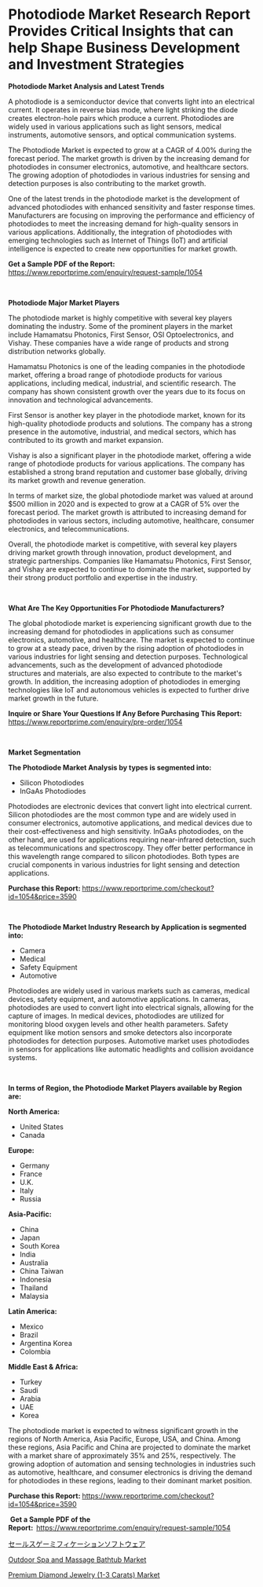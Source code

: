 <p><h1>Photodiode Market Research Report Provides Critical Insights that can help Shape Business Development and Investment Strategies</h1></p><p><strong>Photodiode Market Analysis and Latest Trends</strong></p>
<p><p>A photodiode is a semiconductor device that converts light into an electrical current. It operates in reverse bias mode, where light striking the diode creates electron-hole pairs which produce a current. Photodiodes are widely used in various applications such as light sensors, medical instruments, automotive sensors, and optical communication systems.</p><p>The Photodiode Market is expected to grow at a CAGR of 4.00% during the forecast period. The market growth is driven by the increasing demand for photodiodes in consumer electronics, automotive, and healthcare sectors. The growing adoption of photodiodes in various industries for sensing and detection purposes is also contributing to the market growth.</p><p>One of the latest trends in the photodiode market is the development of advanced photodiodes with enhanced sensitivity and faster response times. Manufacturers are focusing on improving the performance and efficiency of photodiodes to meet the increasing demand for high-quality sensors in various applications. Additionally, the integration of photodiodes with emerging technologies such as Internet of Things (IoT) and artificial intelligence is expected to create new opportunities for market growth.</p></p>
<p><strong>Get a Sample PDF of the Report:&nbsp;</strong> <a href="https://www.reportprime.com/enquiry/request-sample/1054">https://www.reportprime.com/enquiry/request-sample/1054</a></p>
<p>&nbsp;</p>
<p><strong>Photodiode Major Market Players</strong></p>
<p><p>The photodiode market is highly competitive with several key players dominating the industry. Some of the prominent players in the market include Hamamatsu Photonics, First Sensor, OSI Optoelectronics, and Vishay. These companies have a wide range of products and strong distribution networks globally.</p><p>Hamamatsu Photonics is one of the leading companies in the photodiode market, offering a broad range of photodiode products for various applications, including medical, industrial, and scientific research. The company has shown consistent growth over the years due to its focus on innovation and technological advancements.</p><p>First Sensor is another key player in the photodiode market, known for its high-quality photodiode products and solutions. The company has a strong presence in the automotive, industrial, and medical sectors, which has contributed to its growth and market expansion.</p><p>Vishay is also a significant player in the photodiode market, offering a wide range of photodiode products for various applications. The company has established a strong brand reputation and customer base globally, driving its market growth and revenue generation.</p><p>In terms of market size, the global photodiode market was valued at around $500 million in 2020 and is expected to grow at a CAGR of 5% over the forecast period. The market growth is attributed to increasing demand for photodiodes in various sectors, including automotive, healthcare, consumer electronics, and telecommunications.</p><p>Overall, the photodiode market is competitive, with several key players driving market growth through innovation, product development, and strategic partnerships. Companies like Hamamatsu Photonics, First Sensor, and Vishay are expected to continue to dominate the market, supported by their strong product portfolio and expertise in the industry.</p></p>
<p>&nbsp;</p>
<p><strong>What Are The Key Opportunities For Photodiode Manufacturers?</strong></p>
<p><p>The global photodiode market is experiencing significant growth due to the increasing demand for photodiodes in applications such as consumer electronics, automotive, and healthcare. The market is expected to continue to grow at a steady pace, driven by the rising adoption of photodiodes in various industries for light sensing and detection purposes. Technological advancements, such as the development of advanced photodiode structures and materials, are also expected to contribute to the market's growth. In addition, the increasing adoption of photodiodes in emerging technologies like IoT and autonomous vehicles is expected to further drive market growth in the future.</p></p>
<p><strong>Inquire or Share Your Questions If Any Before Purchasing This Report:</strong> <a href="https://www.reportprime.com/enquiry/pre-order/1054">https://www.reportprime.com/enquiry/pre-order/1054</a></p>
<p>&nbsp;</p>
<p><strong>Market Segmentation</strong></p>
<p><strong>The Photodiode Market Analysis by types is segmented into:</strong></p>
<p><ul><li>Silicon Photodiodes</li><li>InGaAs Photodiodes</li></ul></p>
<p><p>Photodiodes are electronic devices that convert light into electrical current. Silicon photodiodes are the most common type and are widely used in consumer electronics, automotive applications, and medical devices due to their cost-effectiveness and high sensitivity. InGaAs photodiodes, on the other hand, are used for applications requiring near-infrared detection, such as telecommunications and spectroscopy. They offer better performance in this wavelength range compared to silicon photodiodes. Both types are crucial components in various industries for light sensing and detection applications.</p></p>
<p><strong>Purchase this Report:&nbsp;</strong><a href="https://www.reportprime.com/checkout?id=1054&price=3590">https://www.reportprime.com/checkout?id=1054&price=3590</a></p>
<p>&nbsp;</p>
<p><strong>The Photodiode Market Industry Research by Application is segmented into:</strong></p>
<p><ul><li>Camera</li><li>Medical</li><li>Safety Equipment</li><li>Automotive</li></ul></p>
<p><p>Photodiodes are widely used in various markets such as cameras, medical devices, safety equipment, and automotive applications. In cameras, photodiodes are used to convert light into electrical signals, allowing for the capture of images. In medical devices, photodiodes are utilized for monitoring blood oxygen levels and other health parameters. Safety equipment like motion sensors and smoke detectors also incorporate photodiodes for detection purposes. Automotive market uses photodiodes in sensors for applications like automatic headlights and collision avoidance systems.</p></p>
<p>&nbsp;</p>
<p><strong>In terms of Region, the Photodiode Market Players available by Region are:</strong></p>
<p>
    <p> <strong> North America: </strong>
        <ul>
            <li>United States</li>
            <li>Canada</li>
        </ul>
        </p> 
    <p> <strong> Europe: </strong>
        <ul>
            <li>Germany</li>
            <li>France</li>
            <li>U.K.</li>
            <li>Italy</li>
            <li>Russia</li>
        </ul>
        </p> 
    <p> <strong> Asia-Pacific: </strong>
        <ul>
            <li>China</li>
            <li>Japan</li>
            <li>South Korea</li>
            <li>India</li>
            <li>Australia</li>
            <li>China Taiwan</li>
            <li>Indonesia</li>
            <li>Thailand</li>
            <li>Malaysia</li>
        </ul>
        </p> 
    <p> <strong> Latin America: </strong>
        <ul>
            <li>Mexico</li>
            <li>Brazil</li>
            <li>Argentina Korea</li>
            <li>Colombia</li>
        </ul>
        </p> 
    <p> <strong> Middle East & Africa: </strong>
        <ul>
            <li>Turkey</li>
            <li>Saudi</li>
            <li>Arabia</li>
            <li>UAE</li>
            <li>Korea</li>
        </ul>
    </p>
    </p>
<p><p>The photodiode market is expected to witness significant growth in the regions of North America, Asia Pacific, Europe, USA, and China. Among these regions, Asia Pacific and China are projected to dominate the market with a market share of approximately 35% and 25%, respectively. The growing adoption of automation and sensing technologies in industries such as automotive, healthcare, and consumer electronics is driving the demand for photodiodes in these regions, leading to their dominant market position.</p></p>
<p><strong>Purchase this Report: </strong><a href="https://www.reportprime.com/checkout?id=1054&price=3590">https://www.reportprime.com/checkout?id=1054&price=3590</a></p>
<p>&nbsp;<strong>Get a Sample PDF of the Report:&nbsp;&nbsp;</strong><a href="https://www.reportprime.com/enquiry/request-sample/1054">https://www.reportprime.com/enquiry/request-sample/1054</a></p>
<p><strong></strong></p>
<p><p><a href="https://github.com/laurenreichert/Market-Research-Report-List-1/blob/main/87570348144.md">セールスゲーミフィケーションソフトウェア</a></p><p><a href="https://github.com/indrystar/Market-Research-Report-List-2/blob/main/outdoor-spa-and-massage-bathtub-market.md">Outdoor Spa and Massage Bathtub Market</a></p><p><a href="https://github.com/AKSHATREPORTPRIME/Market-Research-Report-List-3/blob/main/premium-diamond-jewelry-1-3-carats-market.md">Premium Diamond Jewelry (1-3 Carats) Market</a></p></p>
